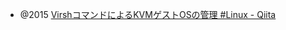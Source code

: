 - @2015 [VirshコマンドによるKVMゲストOSの管理 #Linux - Qiita](https://qiita.com/TsutomuNakamura/items/22d9d2629a8eb9360865)

